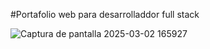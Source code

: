 #Portafolio web para desarrolladdor full stack

![Captura de pantalla 2025-03-02 165927](https://github.com/user-attachments/assets/f481afd8-e321-4d48-b7b5-f37a342784ab)
